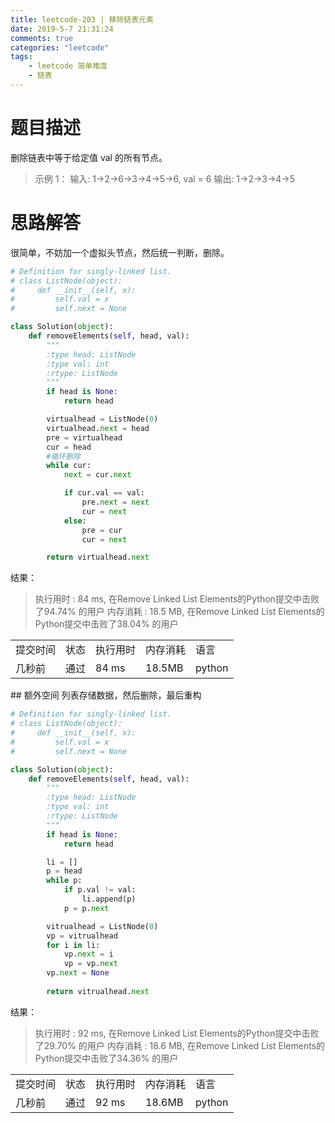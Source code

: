 ```yaml
---
title: leetcode-203 | 移除链表元素 
date: 2019-5-7 21:31:24
comments: true
categories: "leetcode"
tags: 
    - leetcode 简单难度
    - 链表
---
```

# 题目描述

删除链表中等于给定值 val 的所有节点。

><span>示例 1：</span>
输入: 1->2->6->3->4->5->6, val = 6
输出: 1->2->3->4->5


# 思路解答
很简单，不妨加一个虚拟头节点，然后统一判断，删除。

``` python
# Definition for singly-linked list.
# class ListNode(object):
#     def __init__(self, x):
#         self.val = x
#         self.next = None

class Solution(object):
    def removeElements(self, head, val):
        """
        :type head: ListNode
        :type val: int
        :rtype: ListNode
        """
        if head is None:
            return head

        virtualhead = ListNode(0)
        virtualhead.next = head
        pre = virtualhead
        cur = head
        #循环删除
        while cur:
            next = cur.next

            if cur.val == val:
                pre.next = next
                cur = next
            else:
                pre = cur
                cur = next

        return virtualhead.next
```


<span class="title2">结果：</span>
>执行用时 : 84 ms, 在Remove Linked List Elements的Python提交中击败了94.74% 的用户
内存消耗 : 18.5 MB, 在Remove Linked List Elements的Python提交中击败了38.04% 的用户
<table><tr><td>提交时间</td><td>状态</td><td>执行用时</td><td>内存消耗</td><td>语言</td></tr><tr><td>几秒前</td><td>通过</td><td>84 ms</td><td>18.5MB</td><td>python</td></tr></table>
## 额外空间
列表存储数据，然后删除，最后重构

``` python
# Definition for singly-linked list.
# class ListNode(object):
#     def __init__(self, x):
#         self.val = x
#         self.next = None

class Solution(object):
    def removeElements(self, head, val):
        """
        :type head: ListNode
        :type val: int
        :rtype: ListNode
        """
        if head is None:
            return head

        li = []
        p = head
        while p:
            if p.val != val:
                li.append(p)
            p = p.next

        vitrualhead = ListNode(0)
        vp = vitrualhead
        for i in li:
            vp.next = i
            vp = vp.next
        vp.next = None
        
        return vitrualhead.next
```

<span class="title2">结果：</span>
>执行用时 : 92 ms, 在Remove Linked List Elements的Python提交中击败了29.70% 的用户
内存消耗 : 18.6 MB, 在Remove Linked List Elements的Python提交中击败了34.36% 的用户
<table><tr><td>提交时间</td><td>状态</td><td>执行用时</td><td>内存消耗</td><td>语言</td></tr><tr><td>几秒前</td><td>通过</td><td>92 ms</td><td>18.6MB</td><td>python</td></tr></table>
